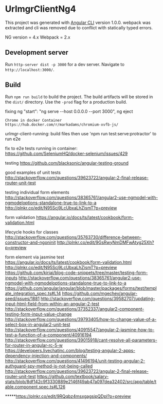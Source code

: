 # UrlmgrClientNg4

This project was generated with [Angular CLI](https://github.com/angular/angular-cli) version 1.0.0. webpack was extracted and cli was removed due to conflict with statically typed errors.

NG version = 4.x
Webpack = 2.x

## Development server

Run `http-server dist -p 3000` for a dev server. Navigate to `http://localhost:3000/`. 

## Build

Run `npm run build` to build the project. The build artifacts will be stored in the `dist/` directory. Use the `-prod` flag for a production build.

fixing ng
    "start": "ng serve --host 0.0.0.0 --port 3000",
    ng eject

    Chrome in docker Container
    https://hub.docker.com/r/markadams/chromium-xvfb-js/

urlmgr-client-running:
build files then use 'npm run test:serve:protractor' to run e2e

fix to e2e tests running in container:
https://github.com/SeleniumHQ/docker-selenium/issues/429

testing
https://github.com/blacksonic/angular-testing-ground

good examples of unit tests
http://stackoverflow.com/questions/39623722/angular-2-final-release-router-unit-test

testing individual form elements
http://stackoverflow.com/questions/38365761/angular2-use-ngmodel-with-ngmodeloptions-standalone-true-to-link-to-a
http://plnkr.co/edit/N95Scj9LcUbxaLhZismT?p=preview

form validation
https://angular.io/docs/ts/latest/cookbook/form-validation.html

lifecycle hooks for classes
http://stackoverflow.com/questions/35763730/difference-between-constructor-and-ngoninit
http://plnkr.co/edit/9GsRwyNmDMFwAtyg25Xh?p=preview

form element via jasmine test 
https://angular.io/docs/ts/latest/cookbook/form-validation.html
http://plnkr.co/edit/N95Scj9LcUbxaLhZismT?p=preview
https://github.com/kirjai/blog-code-snippets/tree/master/testing-form-inputs
http://stackoverflow.com/questions/38365761/angular2-use-ngmodel-with-ngmodeloptions-standalone-true-to-link-to-a
https://github.com/angular/angular/blob/master/packages/forms/test/template_integration_spec.ts#L14
https://github.com/mgechev/angular-seed/issues/1881
http://stackoverflow.com/questions/39582707/updating-input-html-field-from-within-an-angular-2-test
http://stackoverflow.com/questions/37352337/angular2-component-testing-form-input-value-change
http://stackoverflow.com/questions/39793405/how-to-change-value-of-a-select-box-in-angular2-unit-test
http://stackoverflow.com/questions/40915547/angular-2-jasmine-how-to-test-a-function-of-a-component/40916194
http://stackoverflow.com/questions/39015918/cant-resolve-all-parameters-for-router-in-angular-rc-5-w
https://developers.livechatinc.com/blog/testing-angular-2-apps-dependency-injection-and-components/
http://stackoverflow.com/questions/41496194/unit-testing-angular-2-authguard-spy-method-is-not-being-called
http://stackoverflow.com/questions/39623722/angular-2-final-release-router-unit-test
https://github.com/textbook/salary-stats/blob/8df142c9f3330889e2146f49ab47a097dea32402/src/app/table/table.component.spec.ts#L126

*****https://plnkr.co/edit/9RQqbz4msxgagsipQDpl?p=preview